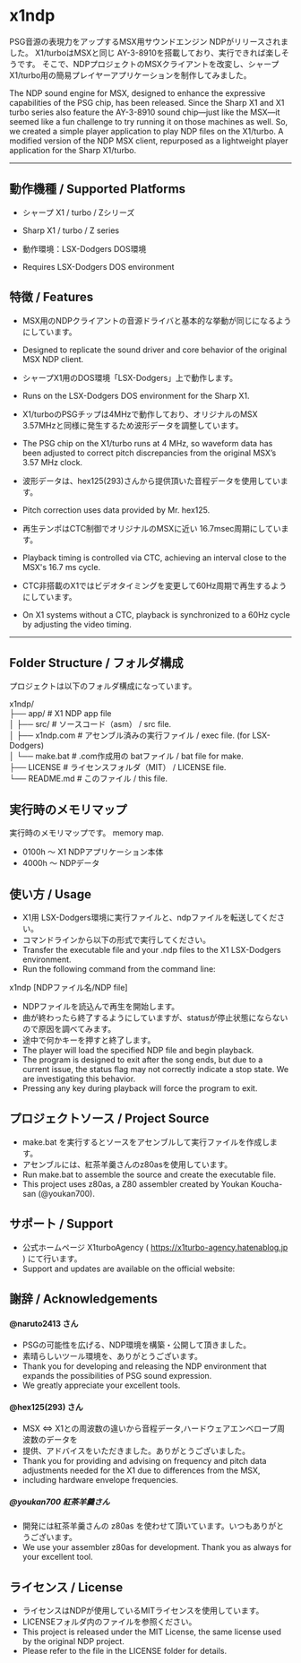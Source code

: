 # x1ndp

PSG音源の表現力をアップするMSX用サウンドエンジン NDPがリリースされました。
X1/turboはMSXと同じ AY-3-8910を搭載しており、実行できれば楽しそうです。
そこで、NDPプロジェクトのMSXクライアントを改変し、シャープX1/turbo用の簡易プレイヤーアプリケーションを制作してみました。

The NDP sound engine for MSX, designed to enhance the expressive capabilities of the PSG chip, has been released.
Since the Sharp X1 and X1 turbo series also feature the AY-3-8910 sound chip—just like the MSX—it seemed like a fun challenge to try running it on those machines as well.
So, we created a simple player application to play NDP files on the X1/turbo.
A modified version of the NDP MSX client, repurposed as a lightweight player application for the Sharp X1/turbo.  

---

## 動作機種 / Supported Platforms

- シャープ X1 / turbo / Zシリーズ
- Sharp X1 / turbo / Z series

- 動作環境：LSX-Dodgers DOS環境
- Requires LSX-Dodgers DOS environment

## 特徴 / Features

- MSX用のNDPクライアントの音源ドライバと基本的な挙動が同じになるようにしています。
- Designed to replicate the sound driver and core behavior of the original MSX NDP client.

- シャープX1用のDOS環境「LSX-Dodgers」上で動作します。
- Runs on the LSX-Dodgers DOS environment for the Sharp X1.

- X1/turboのPSGチップは4MHzで動作しており、オリジナルのMSX 3.57MHzと同様に発生するため波形データを調整しています。
- The PSG chip on the X1/turbo runs at 4 MHz, so waveform data has been adjusted to correct pitch discrepancies from the original MSX’s 3.57 MHz clock.

- 波形データは、hex125(293)さんから提供頂いた音程データを使用しています。
- Pitch correction uses data provided by Mr. hex125.

- 再生テンポはCTC制御でオリジナルのMSXに近い 16.7msec周期にしています。
- Playback timing is controlled via CTC, achieving an interval close to the MSX's 16.7 ms cycle.

- CTC非搭載のX1ではビデオタイミングを変更して60Hz周期で再生するようにしています。
- On X1 systems without a CTC, playback is synchronized to a 60Hz cycle by adjusting the video timing.


---

## Folder Structure / フォルダ構成

プロジェクトは以下のフォルダ構成になっています。  
  
x1ndp/  
├── app/              # X1 NDP app file  
│   ├── src/         # ソースコード（asm） / src file.  
│   ├── x1ndp.com    # アセンブル済みの実行ファイル / exec file. (for LSX-Dodgers)  
│   └── make.bat     # .com作成用の batファイル / bat file for make.  
├── LICENSE           # ライセンスフォルダ（MIT） / LICENSE file.  
└── README.md         # このファイル / this file.  

## 実行時のメモリマップ

実行時のメモリマップです。
memory map.

- 0100h ～ X1 NDPアプリケーション本体
- 4000h ～ NDPデータ

## 使い方 / Usage
- X1用 LSX-Dodgers環境に実行ファイルと、ndpファイルを転送してください。
- コマンドラインから以下の形式で実行してください。
- Transfer the executable file and your .ndp files to the X1 LSX-Dodgers environment.
- Run the following command from the command line:

 x1ndp [NDPファイル名/NDP file]

- NDPファイルを読込んで再生を開始します。
- 曲が終わったら終了するようにしていますが、statusが停止状態にならないので原因を調べてみます。
- 途中で何かキーを押すと終了します。
- The player will load the specified NDP file and begin playback.
- The program is designed to exit after the song ends, but due to a current issue, the status flag may not correctly indicate a stop state. We are investigating this behavior.
- Pressing any key during playback will force the program to exit.

## プロジェクトソース / Project Source
- make.bat を実行するとソースをアセンブルして実行ファイルを作成します。
- アセンブルには、紅茶羊羹さんのz80asを使用しています。
- Run make.bat to assemble the source and create the executable file.
- This project uses z80as, a Z80 assembler created by Youkan Koucha-san (@youkan700).

## サポート / Support
- 公式ホームページ X1turboAgency ( https://x1turbo-agency.hatenablog.jp ) にて行います。
- Support and updates are available on the official website:

## 謝辞 / Acknowledgements
#### @naruto2413 さん
- PSGの可能性を広げる、NDP環境を構築・公開して頂きました。
- 素晴らしいツール環境を、ありがとうございます。
- Thank you for developing and releasing the NDP environment that expands the possibilities of PSG sound expression.
- We greatly appreciate your excellent tools.

#### @hex125(293) さん
- MSX ⇔ X1との周波数の違いから音程データ,ハードウェアエンベロープ周波数のデータを
- 提供、アドバイスをいただきました。ありがとうございました。
- Thank you for providing and advising on frequency and pitch data adjustments needed for the X1 due to differences from the MSX,
- including hardware envelope frequencies.

##### @youkan700 紅茶羊羹さん
- 開発には紅茶羊羹さんの z80as を使わせて頂いています。いつもありがとうございます。
- We use your assembler z80as for development. Thank you as always for your excellent tool.

## ライセンス / License
- ライセンスはNDPが使用しているMITライセンスを使用しています。
- LICENSEフォルダ内のファイルを参照ください。
- This project is released under the MIT License, the same license used by the original NDP project.
- Please refer to the file in the LICENSE folder for details.

